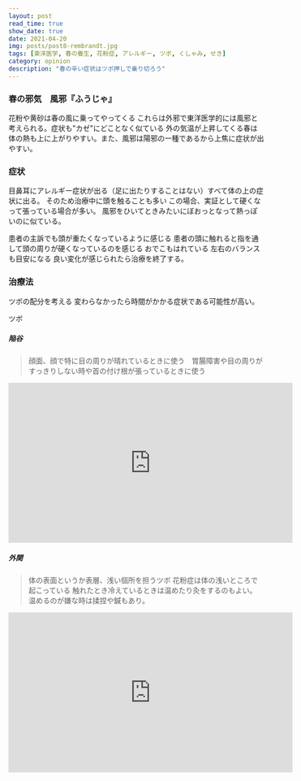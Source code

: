 ```yaml
---
layout: post
read_time: true
show_date: true
date: 2021-04-20
img: posts/post8-rembrandt.jpg
tags: [東洋医学, 春の養生, 花粉症, アレルギー, ツボ, くしゃみ, せき]
category: opinion
description: "春の辛い症状はツボ押しで乗り切ろう"
---
```


### 春の邪気　風邪『ふうじゃ』

花粉や黄砂は春の風に乗ってやってくる
これらは外邪で東洋医学的には風邪と考えられる。症状も"カゼ"にどことなく似ている
外の気温が上昇してくる春は体の熱も上に上がりやすい。また、風邪は陽邪の一種であるから上焦に症状が出やすい。

### 症状
目鼻耳にアレルギー症状が出る（足に出たりすることはない）すべて体の上の症状に出る。
そのため治療中に頭を触ることも多い
この場合、実証として硬くなって張っている場合が多い。
風邪をひいてときみたいにぼおっとなって熱っぽいのに似ている。

患者の主訴でも頭が重たくなっているように感じる
患者の頭に触れると指を通して頭の周りが硬くなっているのを感じる
おでこもはれている
左右のバランスも目安になる
良い変化が感じられたら治療を終了する。

### 治療法
ツボの配分を考える
変わらなかったら時間がかかる症状である可能性が高い。

ツボ
##### 陥谷
>顔面、顔で特に目の周りが晴れているときに使う　胃腸障害や目の周りがすっきりしない時や首の付け根が張っているときに使う
<iframe width="560" height="315" src="https://www.youtube.com/embed/OWtuK1pR6kQ" title="ツボ・陥谷(かんこく)" frameborder="0" allow="accelerometer; autoplay; clipboard-write; encrypted-media; gyroscope; picture-in-picture; web-share" allowfullscreen></iframe>


##### 外関
>体の表面というか表層、浅い個所を担うツボ
>花粉症は体の浅いところで起こっている
>触れたとき冷えているときは温めたり灸をするのもよい。
>温めるのが嫌な時は揉捏や鍼もあり。
<iframe width="560" height="315" src="https://www.youtube.com/embed/2d2Y4jqSvD4" title="ツボ・外関(がいかん)" frameborder="0" allow="accelerometer; autoplay; clipboard-write; encrypted-media; gyroscope; picture-in-picture; web-share" allowfullscreen></iframe>